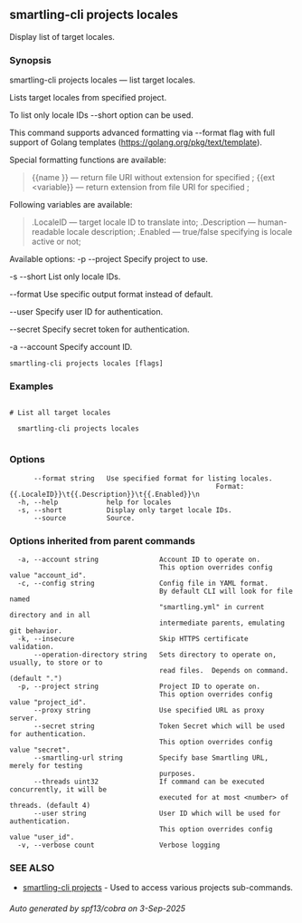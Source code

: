 ## smartling-cli projects locales

Display list of target locales.

### Synopsis

smartling-cli projects locales — list target locales.

Lists target locales from specified project.

To list only locale IDs --short option can be used.

This command supports advanced formatting via --format flag with full
support of Golang templates (https://golang.org/pkg/text/template).

Special formatting functions are available:

  > {{name <variable>}} — return file URI without extension for specified
    <variable>;
  > {{ext <variable}} — return extension from file URI for specified <variable>;

Following variables are available:

  > .LocaleID — target locale ID to translate into;
  > .Description — human-readable locale description;
  > .Enabled — true/false specifying is locale active or not;


Available options:
  -p --project <project>
    Specify project to use.

  -s --short
    List only locale IDs.

  --format
    Use specific output format instead of default.

  --user <user>
    Specify user ID for authentication.

  --secret <secret>
    Specify secret token for authentication.

  -a --account <account>
    Specify account ID.


```
smartling-cli projects locales [flags]
```

### Examples

```

# List all target locales

  smartling-cli projects locales


```

### Options

```
      --format string   Use specified format for listing locales.
                                                   Format: {{.LocaleID}}\t{{.Description}}\t{{.Enabled}}\n
  -h, --help            help for locales
  -s, --short           Display only target locale IDs.
      --source          Source.
```

### Options inherited from parent commands

```
  -a, --account string               Account ID to operate on.
                                     This option overrides config value "account_id".
  -c, --config string                Config file in YAML format.
                                     By default CLI will look for file named
                                     "smartling.yml" in current directory and in all
                                     intermediate parents, emulating git behavior.
  -k, --insecure                     Skip HTTPS certificate validation.
      --operation-directory string   Sets directory to operate on, usually, to store or to
                                     read files.  Depends on command. (default ".")
  -p, --project string               Project ID to operate on.
                                     This option overrides config value "project_id".
      --proxy string                 Use specified URL as proxy server.
      --secret string                Token Secret which will be used for authentication.
                                     This option overrides config value "secret".
      --smartling-url string         Specify base Smartling URL, merely for testing
                                     purposes.
      --threads uint32               If command can be executed concurrently, it will be
                                     executed for at most <number> of threads. (default 4)
      --user string                  User ID which will be used for authentication.
                                     This option overrides config value "user_id".
  -v, --verbose count                Verbose logging
```

### SEE ALSO

* [smartling-cli projects](smartling-cli_projects.md)	 - Used to access various projects sub-commands.

###### Auto generated by spf13/cobra on 3-Sep-2025
